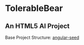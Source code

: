 # TolerableBear
## An HTML5 AI Project

Base Project Structure: [angular-seed](https://github.com/angular/angular-seed)